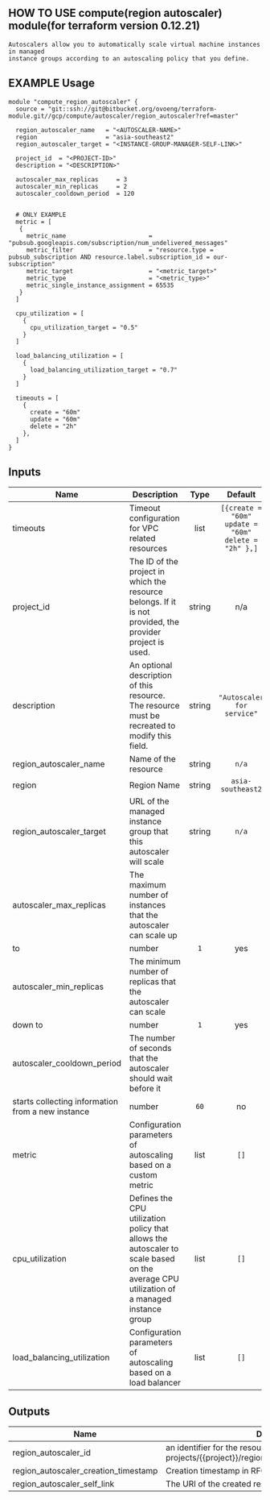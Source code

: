 ## HOW TO USE compute(region autoscaler) module(for terraform version 0.12.21)

```
Autoscalers allow you to automatically scale virtual machine instances in managed
instance groups according to an autoscaling policy that you define.
```

## EXAMPLE Usage

```hcl
module "compute_region_autoscaler" {
  source = "git::ssh://git@bitbucket.org/ovoeng/terraform-module.git//gcp/compute/autoscaler/region_autoscaler?ref=master"

  region_autoscaler_name   = "<AUTOSCALER-NAME>"
  region                   = "asia-southeast2"
  region_autoscaler_target = "<INSTANCE-GROUP-MANAGER-SELF-LINK>"

  project_id  = "<PROJECT-ID>"
  description = "<DESCRIPTION>"

  autoscaler_max_replicas     = 3
  autoscaler_min_replicas     = 2
  autoscaler_cooldown_period  = 120


  # ONLY EXAMPLE
  metric = [
   {
     metric_name                       = "pubsub.googleapis.com/subscription/num_undelivered_messages"
     metric_filter                     = "resource.type = pubsub_subscription AND resource.label.subscription_id = our-subscription"
     metric_target                     = "<metric_target>"
     metric_type                       = "<metric_type>"
     metric_single_instance_assignment = 65535
   }
  ]

  cpu_utilization = [
    {
      cpu_utilization_target = "0.5"
    }
  ]

  load_balancing_utilization = [
    {
      load_balancing_utilization_target = "0.7"
    }
  ]

  timeouts = [
    {
      create = "60m"
      update = "60m"
      delete = "2h"
    },
  ]
}
```

## Inputs

| Name | Description | Type | Default | Required |
|------|-------------|:----:|:-------:|:--------:|
| timeouts | Timeout configuration for VPC related resources | list | `[{create = "60m" update = "60m" delete = "2h" },]` | no |
| project\_id | The ID of the project in which the resource belongs. If it is not provided, the provider project is used. | string | n/a | yes |
| description | An optional description of this resource. The resource must be recreated to modify this field. | string | `"Autoscaler for service"` | no |
| region\_autoscaler\_name | Name of the resource | string | `n/a` | yes |
| region | Region Name | string | `asia-southeast2` | no |
| region\_autoscaler\_target | URL of the managed instance group that this autoscaler will scale | string | `n/a` | yes |
| autoscaler\_max\_replicas | The maximum number of instances that the autoscaler can scale up
to | number | `1` | yes |
| autoscaler\_min_replicas | The minimum number of replicas that the autoscaler can scale
down to | number | `1` | yes |
| autoscaler\_cooldown\_period | The number of seconds that the autoscaler should wait before it
starts collecting information from a new instance | number | `60` | no |
| metric | Configuration parameters of autoscaling based on a custom metric | list | `[]` | no |
| cpu\_utilization | Defines the CPU utilization policy that allows the autoscaler to scale based on the average CPU utilization of a managed instance group | list | `[]` | no |
| load\_balancing\_utilization | Configuration parameters of autoscaling based on a load balancer | list | `[]` | no |

## Outputs

| Name | Description |
|------|-------------|
| region\_autoscaler\_id | an identifier for the resource with format projects/{{project}}/regions/{{region}}/autoscalers/{{name}} |
| region\_autoscaler\_creation\_timestamp | Creation timestamp in RFC3339 text format |
| region\_autoscaler\_self\_link | The URI of the created resource |
